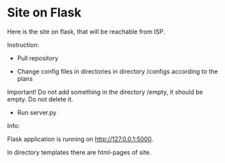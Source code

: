 # Site on Flask
Here is the site on flask, that will be reachable from ISP.

Instruction:

- Pull repository

- Change config files in directories in directory /configs according to the plans

Important! Do not add something in the directory /empty, it should be empty. Do not delete it.

- Run server.py 

Info:

Flask application is running on http://127.0.0.1:5000.

In directory templates there are html-pages of site.
